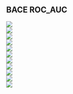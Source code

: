 ## BACE ROC_AUC

<img src="../preprocessed/experiments_bace_scaffold_0.1_maccs_ROC AUC test.png" /><br />
<img src="../preprocessed/experiments_bace_scaffold_0.1_rdkit_ROC AUC test.png" /><br />
<img src="../preprocessed/experiments_bace_scaffold_0.1_mordred_ROC AUC test.png" /><br />
<img src="../preprocessed/experiments_bace_scaffold_0.1_rdkit,maccs_ROC AUC test.png" /><br />
<img src="../preprocessed/experiments_bace_scaffold_0.1_rdkit,mordred_ROC AUC test.png" /><br />
<img src="../preprocessed/experiments_bace_scaffold_0.1_mordred,maccs_ROC AUC test.png" /><br />
<img src="../preprocessed/experiments_bace_scaffold_0.1_morgan,maccs_ROC AUC test.png" /><br />
<img src="../preprocessed/experiments_bace_scaffold_0.1_morgan,mordred_ROC AUC test.png" /><br />
<img src="../preprocessed/experiments_bace_scaffold_0.1_rdkit,morgan_ROC AUC test.png" /><br />
<img src="../preprocessed/experiments_bace_scaffold_0.1_morgan_ROC AUC test.png" /><br />
<img src="../preprocessed/experiments_bace_scaffold_0.1_rdkit,morgan,mordred,maccs_ROC AUC test.png" />
